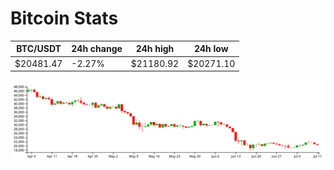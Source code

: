 # Bitcoin Stats

BTC/USDT|24h change|24h high|24h low|
|---|---|---|---|
|$20481.47|-2.27%|$21180.92|$20271.10|

<img src="./chart.svg">
